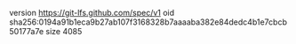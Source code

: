 version https://git-lfs.github.com/spec/v1
oid sha256:0194a91b1eca9b27ab107f3168328b7aaaaba382e84dedc4b1e7cbcb50177a7e
size 4085
